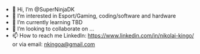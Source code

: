 - 👋 Hi, I’m @SuperNinjaDK
- 👀 I’m interested in Esport/Gaming, coding/software and hardware
- 🌱 I’m currently learning TBD
- 💞️ I’m looking to collaborate on ...
- 📫 How to reach me LinkedIn: https://www.linkedin.com/in/nikolai-kingo/ or via email: nkingoa@gmail.com

<!---
SuperNinjaDK/SuperNinjaDK is a ✨ special ✨ repository because its `README.md` (this file) appears on your GitHub profile.
You can click the Preview link to take a look at your changes.
--->
